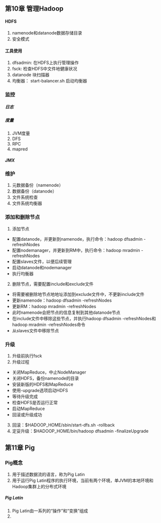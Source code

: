 ## 第10章 管理Hadoop
#### HDFS
1. namenode和datanode数据存储目录
2. 安全模式

#### 工具使用
1. dfsadmin: 在HDFS上执行管理操作
2. fsck: 检查HDFS中文件地健康状况
3. datanode 块扫描器
4. 均衡器： start-balancer.sh 启动均衡器

### 监控
##### 日志
##### 度量
1. JVM度量
2. DFS
3. RPC
4. mapred
##### JMX

### 维护
1. 元数据备份（namenode）
2. 数据备份（datanode）
3. 文件系统检查
4. 文件系统均衡器

### 添加和删除节点
1. 添加节点
  - 配置datanode，并更新到namenode，执行命令：hadoop dfsadmin -refreshNodes
  - 配置nodemanager，并更新到RM中，执行命令：hadoop mradmin -refreshNodes
  - 配置slaves文件，以便后续管理
  - 启动datanode和nodemanager
  - 执行均衡器

2. 删除节点，需要配置include和exclude文件
  - 将需要被删除地节点地地址添加到exclude文件中，不更新include文件
  - 更新namenode：hadoop dfsadmin -refreshNodes
  - 更新RM：hadoop mradmin -refreshNodes
  - 此时namenode会把节点的信息复制到其他datanode节点
  - 在include文件中移除这些节点，并执行hadoop dfsadmin -refreshNodes和hadoop mradmin -refreshNodes命令
  - 从slaves文件中移除节点
 
### 升级
1. 升级前执行fsck
2. 升级过程
  - 关闭MapReduce，中止NodeManager
  - 关闭HDFS，备份namenode的目录
  - 安装新版的HDFS和MapReduce
  - 使用-upgrade选项启动HDFS
  - 等待升级完成
  - 检查HDFS是否运行正常
  - 启动MapReduce
  - 回滚或升级成功
3. 回滚：$HADOOP_HOME/sbin/start-dfs.sh -rollback
4. 定妥升级：$HADOOP_HOME/bin/hadoop dfsadmin -finalizeUpgrade

## 第11章 Pig
### Pig概念
1. 用于描述数据流的语言，称为Pig Latin
2. 用于运行Pig Latin程序的执行环境，当前有两个环境，单JVM的本地环境和Hadoop集群上的分布式环境

##### Pig Latin
1. Pig Latin由一系列的“操作”和“变换”组成
2. 